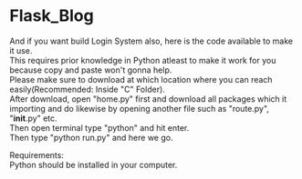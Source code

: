 # Flask_Blog
And if you want build Login System also, here is the code available to make it use.</br>
This requires prior knowledge in Python atleast to make it work for you because copy and paste won't gonna help.</br> 
Please make sure to download at which location where you can reach easily(Recommended: Inside "C" Folder).</br>
After download, open "home.py" first and download all packages which it importing and do likewise by opening another file such as "route.py", "<span>__init__.py</span>" etc.</br>
Then open terminal type "python" and hit enter.</br>
Then type "python run.py" and here we go.</br>

Requirements:</br>
Python should be installed in your computer.
